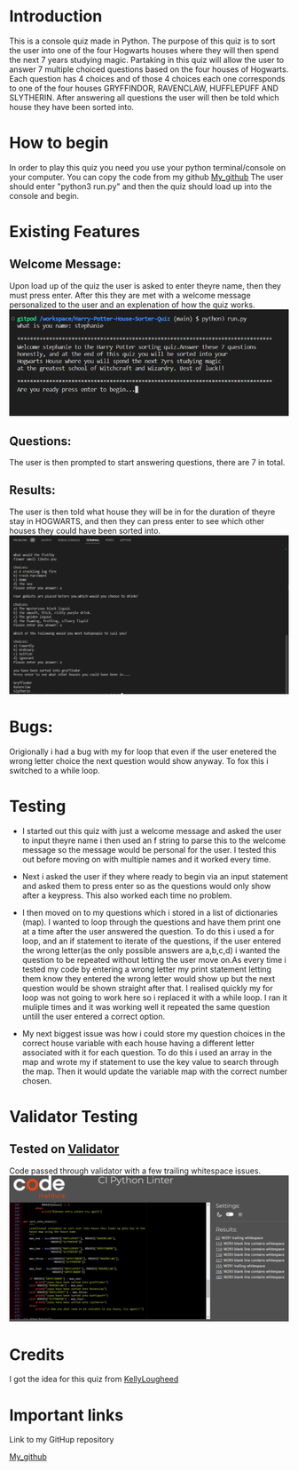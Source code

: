 # Introduction
This is a console quiz made in Python. The purpose of this quiz is to sort the user into one of the four Hogwarts houses where they will then spend the next 7 years studying magic. Partaking in this quiz will allow the user to answer 7 multiple choiced questions based on the four houses of Hogwarts. Each question has 4 choices and of those 4 choices each one corresponds to one of the four houses GRYFFINDOR, RAVENCLAW, HUFFLEPUFF AND SLYTHERIN. After answering all questions the user will then be told which house they have been sorted into.

# How to begin
In order to play this quiz you need you use your python terminal/console on your computer. You can copy the code from my github 
[My_github](https://github.com/stephaniemaf/Harry-Potter-House-Sorter-Quiz)
The user should enter "python3 run.py" and then the quiz should load up into the console and begin.


# Existing Features

## Welcome Message:
Upon load up of the quiz the user is asked to enter theyre name, then they must press enter. After this they are met with a welcome message personalized to the user and an explenation of how the quiz works.
![welcome](images/ex_welcome.png)

## Questions:
The user is then prompted to start answering questions, there are 7 in total.

## Results:
The user is then told what house they will be in for the duration of theyre stay in HOGWARTS, and then they can press enter to see which other houses they could have been sorted into.
![questions_and_results](images/ex_questions.png)

# Bugs:
Origionally i had a bug with my for loop that even if the user enetered the wrong letter choice the next question would show anyway. To fox this i switched to a while loop.

# Testing
* I started out this quiz with just a welcome message and asked the user to input theyre name i then used an f string to parse this to the welcome message so the message would be personal for the user. I tested this out before moving on with multiple names and it worked every time.

* Next i asked the user if they where ready to begin via an input statement and asked them to press enter so as the questions would only show after a keypress. This also worked each time no problem.

* I then moved on to my questions which i stored in a list of dictionaries (map). I wanted to loop through the questions and have them print one at a time after the user answered the question. To do this i used a for loop, and an if statement to iterate of the questions, if the user entered the wrong letter(as the only possible answers are a,b,c,d) i wanted the question to be repeated without letting the user move on.As every time i tested my code by entering a wrong letter my print statement letting them know they entered the wrong letter would show up but the next question would be shown straight after that. I realised quickly my for loop was not going to work here so i replaced it with a while loop. I ran it muliple times and it was working well it repeated the same question untill the user entered a correct option.

* My next biggest issue was how i could store my question choices in the correct house variable with each house having a different letter associated with it for each question. To do this i used an array in the map and wrote my if statement to use the key value to search through the map. Then it would update the variable map with the correct number chosen.

# Validator Testing
## Tested on [Validator](https://pep8ci.herokuapp.com/)
Code passed through validator with a few trailing whitespace issues.
![Code_Validation](images/ex_code_cal.png)

# Credits 
I got the idea for this quiz from [KellyLougheed](https://kellylougheed.medium.com/hogwarts-sorting-hat-with-python-ae1ab98a3c6b)

# Important links
Link to my GitHup repository

[My_github](https://github.com/stephaniemaf/Harry-Potter-House-Sorter-Quiz)
